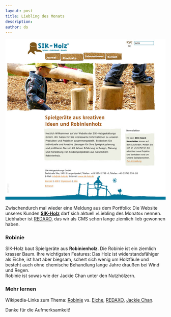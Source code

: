 ```yaml
---
layout: post
title: Liebling des Monats
description:
author: ds
---
```


![sik-holz](/content/images/2015/02/sik-holz.jpg)

Zwischendurch mal wieder eine Meldung aus dem Portfolio: Die Website unseres Kunden [**SIK-Holz**](http://sik-holz.de) darf sich aktuell »Liebling des Monats« nennen. Liebhaber ist [REDAXO](http://redaxo.de), das wir als CMS schon lange ziemlich lieb gewonnen haben.

### Robinie

SIK-Holz baut Spielgeräte aus **Robinienholz**. Die Robinie ist ein ziemlich krasser Baum. Ihre wichtigsten Features: Das Holz ist widerstandsfähiger als Eiche, ist hart aber biegsam, schert sich wenig um Holzfäule und besteht auch ohne chemische Behandlung lange Jahre draußen bei Wind und Regen.  
 Robinie ist sowas wie der Jackie Chan unter den Nutzhölzern.

### Mehr lernen

Wikipedia-Links zum Thema: [Robinie](http://de.wikipedia.org/wiki/Gew%C3%B6hnliche_Robinie) vs. [Eiche](http://de.wikipedia.org/wiki/Eiche), [REDAXO](http://de.wikipedia.org/wiki/Redaxo), [Jackie Chan](http://de.wikipedia.org/wiki/Jackie_Chan).

Danke für die Aufmerksamkeit!
